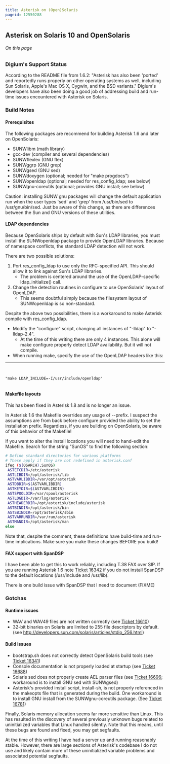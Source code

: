 ```yaml
---
title: Asterisk on (Open)Solaris
pageid: 12550288
---
```


Asterisk on Solaris 10 and OpenSolaris
--------------------------------------


###### On this page


### Digium's Support Status


According to the README file from 1.6.2: "Asterisk has also been 'ported' and reportedly runs properly on other operating systems as well, including Sun Solaris, Apple's Mac OS X, Cygwin, and the BSD variants." Digium's developers have also been doing a good job of addressing build and run-time issues encountered with Asterisk on Solaris.


### Build Notes


#### Prerequisites


The following packages are recommend for building Asterisk 1.6 and later on OpenSolaris:


* SUNWlibm (math library)
* gcc-dev (compiler and several dependencies)
* SUNWflexlex (GNU flex)
* SUNWggrp (GNU grep)
* SUNWgsed (GNU sed)
* SUNWdoxygen (optional; needed for "make progdocs")
* SUNWopenldap (optional; needed for res_config_ldap; see below)
* SUNWgnu-coreutils (optional; provides GNU install; see below)


Caution: installing SUNW gnu packages will change the default application run when the user types 'sed' and 'grep' from /usr/bin/sed to /usr/gnu/bin/sed. Just be aware of this change, as there are differences between the Sun and GNU versions of these utilities.


#### LDAP dependencies


Because OpenSolaris ships by default with Sun's LDAP libraries, you must install the SUNWopenldap package to provide OpenLDAP libraries. Because of namespace conflicts, the standard LDAP detection will not work.


There are two possible solutions:


1. Port res_config_ldap to use only the RFC-specified API. This should allow it to link against Sun's LDAP libraries.
	* The problem is centered around the use of the OpenLDAP-specific ldap_initialize() call.
2. Change the detection routines in configure to use OpenSolaris' layout of OpenLDAP.
	* This seems doubtful simply because the filesystem layout of SUNWopenldap is so non-standard.


Despite the above two possibilities, there is a workaround to make Asterisk compile with res_config_ldap.


* Modify the "configure" script, changing all instances of "-lldap" to "-lldap-2.4".
	+ At the time of this writing there are only 4 instances. This alone will make configure properly detect LDAP availability. But it will not compile.
* When running make, specify the use of the OpenLDAP headers like this:



---

  
  


```


"make LDAP_INCLUDE=-I/usr/include/openldap"


```


#### Makefile layouts


This has been fixed in Asterisk 1.8 and is no longer an issue.


In Asterisk 1.6 the Makefile overrides any usage of --prefix. I suspect the assumptions are from back before configure provided the ability to set the installation prefix. Regardless, if you are building on OpenSolaris, be aware of this behavior of the Makefile!


If you want to alter the install locations you will need to hand-edit the Makefile. Search for the string "SunOS" to find the following section:




```bash title=" " linenums="1"
# Define standard directories for various platforms
# These apply if they are not redefined in asterisk.conf
ifeq ($(OSARCH),SunOS)
 ASTETCDIR=/etc/asterisk
 ASTLIBDIR=/opt/asterisk/lib
 ASTVARLIBDIR=/var/opt/asterisk
 ASTDBDIR=$(ASTVARLIBDIR)
 ASTKEYDIR=$(ASTVARLIBDIR)
 ASTSPOOLDIR=/var/spool/asterisk
 ASTLOGDIR=/var/log/asterisk
 ASTHEADERDIR=/opt/asterisk/include/asterisk
 ASTBINDIR=/opt/asterisk/bin
 ASTSBINDIR=/opt/asterisk/sbin
 ASTVARRUNDIR=/var/run/asterisk
 ASTMANDIR=/opt/asterisk/man
else


```


Note that, despite the comment, these definitions have build-time and run-time implications. Make sure you make these changes BEFORE you build!


#### FAX support with SpanDSP


I have been able to get this to work reliably, including T.38 FAX over SIP. If you are running Asterisk 1.6 note [Ticket 16342](https://github.com/asterisk/asterisk/issues/view.php?id=16342) if you do not install SpanDSP to the default locations (/usr/include and /usr/lib).


There is one build issue with SpanDSP that I need to document (FIXME)


### Gotchas


#### Runtime issues


* WAV and WAV49 files are not written correctly (see [Ticket 16610](https://github.com/asterisk/asterisk/issues/view.php?id=16610))
* 32-bit binaries on Solaris are limited to 255 file descriptors by default. (see <http://developers.sun.com/solaris/articles/stdio_256.html>)


#### Build issues


* bootstrap.sh does not correctly detect OpenSolaris build tools (see [Ticket 16341](https://github.com/asterisk/asterisk/issues/view.php?id=16341))
* Console documentation is not properly loaded at startup (see [Ticket 16688](https://github.com/asterisk/asterisk/issues/view.php?id=16688))
* Solaris sed does not properly create AEL parser files (see [Ticket 16696](https://github.com/asterisk/asterisk/issues/view.php?id=16696); workaround is to install GNU sed with SUNWgsed)
* Asterisk's provided install script, install-sh, is not properly referenced in the makeopts file that is generated during the build. One workaround is to install GNU install from the SUNWgnu-coreutils package. (See [Ticket 16781](https://github.com/asterisk/asterisk/issues/view.php?id=16781))


Finally, Solaris memory allocation seems far more sensitive than Linux. This has resulted in the discovery of several previously unknown bugs related to uninitialized variables that Linux handled silently. Note that this means, until these bugs are found and fixed, you may get segfaults.


At the time of this writing I have had a server up and running reasonably stable. However, there are large sections of Asterisk's codebase I do not use and likely contain more of these uninitialized variable problems and associated potential segfaults.



